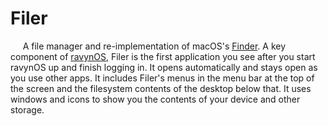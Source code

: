 # Filer

&nbsp;&nbsp;&nbsp;&nbsp;&nbsp;A file manager and re-implementation of macOS's [Finder](https://en.wikipedia.org/wiki/Finder_(software)).  A key component of [ravynOS](https://www.ravynos.com/), Filer is the first application you see after you start ravynOS up and finish logging in.  It opens automatically and stays open as you use other apps.  It includes Filer's menus in the menu bar at the top of the screen and the filesystem contents of the desktop below that.  It uses windows and icons to show you the contents of your device and other storage.  